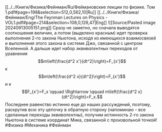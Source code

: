[[../../Книги/Физика/Фейнман/Ru/Феймановские лекции по физике. Том 1.pdf#page=198&selection=512,0,562,10|Ru]]
[[../../Книги/Физика/Фейнман/Eng/The Feynman Lectures on Physics - VOL1.pdf#page=214&selection=108,0,126,47|Eng]]
![[Source/Pasted image 20240913005151.png]]
Сразу не заметно, но сначала выводятся соотношения величин, а потом (выделено красным) идет проверка выполнения 2-го закона Ньютона, исходя из имеющихся взаимосвязей и выполнения этого закона в системе Джо, связанной с центром Вселенной.
А дальше идет набор *эквивалентных* переходов от уравнения
$$m\left(\frac{d^2 x'}{dt^2}\right)=F_{x'}$$
к
$$m\left(\frac{d^2 x}{dt^2}\right)=F_{x'}$$
и к
$$F_{x'}=F_x \qquad \Rightarrow \qquad m\left(\frac{d^2 x}{dt^2}\right)=F_x.$$
Последнее равенство истинно еще до наших рассуждений, поэтому, раскрутив всю эту цепочку в обратную сторону (напоминаю – все сделанные переходы *эквивалентны*), получим истинность 2-го закона Ньютона в системе координат Мика, связанной с произвольной точкой!
#Физика #Механика #Фейнман 